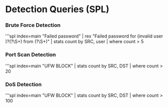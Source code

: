 # Detection Queries (SPL)

### Brute Force Detection
'''spl
index=main "Failed password"
| rex "Failed password for (invalid user )?(?<user>\S+) from (?<SRC>\S+)"
| stats count by SRC, user
| where count > 5

### Port Scan Detection
'''spl
index=main "UFW BLOCK"
| stats count by SRC, DST
| where count > 20

### DoS Detection
'''spl
index=main "UFW BLOCK"
| stats count by SRC, DST
| where count > 100
